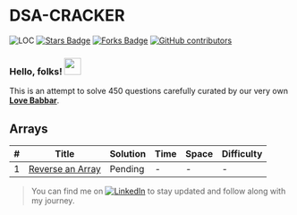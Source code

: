 # DSA-CRACKER
<img src="https://sloc.xyz/github/TarunSingh56/DSA-CRACKER" alt="LOC"/> <a href="https://github.com/TarunSingh56/DSA-CRACKER/stargazers"><img src="https://img.shields.io/github/stars/TarunSingh56/DSA-CRACKER" alt="Stars Badge"/></a>
<a href="https://github.com/TarunSingh56/DSA-CRACKER/network/members"><img src="https://img.shields.io/github/forks/TarunSingh56/DSA-CRACKER" alt="Forks Badge"/></a>
<a href="https://github.com/TarunSingh56/DSA-CRACKER/graphs/contributors"><img alt="GitHub contributors" src="https://img.shields.io/github/contributors/TarunSingh56/DSA-CRACKER?color=2b9348"></a>

### Hello, folks! <img src="https://raw.githubusercontent.com/MartinHeinz/MartinHeinz/master/wave.gif" width="30px">
This is an attempt to solve 450 questions carefully curated by our very own **[Love Babbar](https://www.youtube.com/watch?v=4iFALQ1ACdA)**.



## Arrays

| #    | Title                                                                 | Solution                                                                   | Time   | Space  | Difficulty |
| ---- | --------------------------------------------------------------------- | -------------------------------------------------------------------------- | ------ | ------ | ---------- |
| 1 | [Reverse an Array](https://www.geeksforgeeks.org/write-a-program-to-reverse-an-array-or-string/)         | Pending | _-_ | _-_ | -       |



<!-- Actual text -->

> You can find me on [![LinkedIn][2.2]][2] to stay updated and follow along with my journey.

<!-- Icons -->

[2.2]: https://raw.githubusercontent.com/MartinHeinz/MartinHeinz/master/linkedin-3-16.png (LinkedIn icon without padding)

<!-- Links to your social media accounts -->

[2]: https://www.linkedin.com/in/tarun-singh-981547191/
